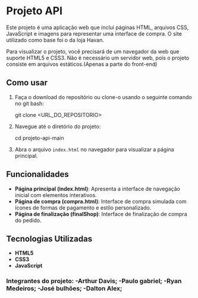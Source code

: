 # Projeto API

Este projeto é uma aplicação web que inclui páginas HTML, arquivos CSS, JavaScript e imagens para representar uma interface de compra.
O site utilizado como base foi o da loja Havan.

Para visualizar o projeto, você precisará de um navegador da web que suporte HTML5 e CSS3. Não é necessário um servidor web, pois o projeto consiste em arquivos estáticos.(Apenas a parte do front-end)

## Como usar

1. Faça o download do repositório ou clone-o usando o seguinte comando no git bash:

   git clone <URL_DO_REPOSITORIO>

2. Navegue até o diretório do projeto:

   cd projeto-api-main

3. Abra o arquivo `index.html` no navegador para visualizar a página principal.

## Funcionalidades

- **Página principal (index.html)**: Apresenta a interface de navegação inicial com elementos interativos.
- **Página de compra (compra.html)**: Interface de compra simulada com ícones de formas de pagamento e estilo personalizado.
- **Página de finalização (finalShop)**: Interface de finalização de compra do pedido.

## Tecnologias Utilizadas

- **HTML5**
- **CSS3**
- **JavaScript**

### Integrantes do projeto: -Arthur Davis; -Paulo gabriel; -Ryan Medeiros; -José bulhões; -Dalton Alex;
      
